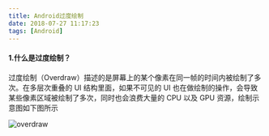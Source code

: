 ```yaml
---
title: Android过度绘制
date: 2018-07-27 11:17:23
tags: [Android]
---
```

#### 1.什么是过度绘制？

过度绘制（Overdraw）描述的是屏幕上的某个像素在同一帧的时间内被绘制了多次。在多层次重叠的 UI 结构里面，如果不可见的 UI 也在做绘制的操作，会导致某些像素区域被绘制了多次，同时也会浪费大量的 CPU 以及 GPU 资源，绘制示意图如下图所示

![overdraw](http://ot29getcp.bkt.clouddn.com//blogoverdraw.png)
